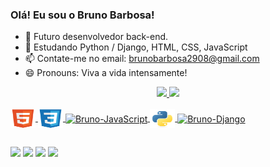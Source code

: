 ### Olá! Eu sou o Bruno Barbosa!

- 🔭 Futuro desenvolvedor back-end.
- 🌱 Estudando Python / Django, HTML, CSS, JavaScript
- 📫 Contate-me no email: brunobarbosa2908@gmail.com
- 😄 Pronouns: Viva a vida intensamente!

<div align="center">
  <a href="https://github.com/brunobarbosa30">
  <img height="180em" src="https://github-readme-stats.vercel.app/api?username=brunobarbosa30&show_icons=true&theme=dark&include_all_commits=true&count_private=true"/>
  <img height="180em" src="https://github-readme-stats.vercel.app/api/top-langs/?username=brunobarbosa30&layout=compact&langs_count=7&theme=dark"/>
</div>
<div style="display: inline_block"><br>
  <img align="center" alt="Bruno-HTML" height="30" width="40" src="https://raw.githubusercontent.com/devicons/devicon/master/icons/html5/html5-original.svg">
  <img align="center" alt="Bruno-CSS" height="30" width="40" src="https://raw.githubusercontent.com/devicons/devicon/master/icons/css3/css3-original.svg">
  <img align="center" alt="Bruno-JavaScript" height="30" width="40" src="https://cdn.jsdelivr.net/gh/devicons/devicon/icons/javascript/javascript-original.svg">
  <img align="center" alt="Bruno-Python" height="30" width="40" src="https://raw.githubusercontent.com/devicons/devicon/master/icons/python/python-original.svg">
  <img align="center" alt="Bruno-Django" height="30" width="40" src="https://cdn.jsdelivr.net/gh/devicons/devicon/icons/django/django-original.svg">
  <br>
       
##

<div>
    <a href="https://www.instagram.com/crfbruno_/" target="_blank"><img src="https://img.shields.io/badge/-Instagram-%23E4405F?style=for-the-badge&logo=instagram&logoColor=white" target="_blank"></a>
   <a href="https://discord.gg/bbCqEn9v" target="_blank"><img src="https://img.shields.io/badge/Discord-7289DA?style=for-the-badge&logo=discord&logoColor=white" target="_blank"></a> 
    <a href = "brunobarbosa2908@gmail.com"><img src="https://img.shields.io/badge/-Gmail-%23333?style=for-the-badge&logo=gmail&logoColor=white" target="_blank"></a>
    <a href="https://twitter.com/crfbruno_" target="_blank"><img src="https://img.shields.io/badge/Twitter-1DA1F2?style=for-the-badge&logo=twitter&logoColor=white"></a>   
  </div>
